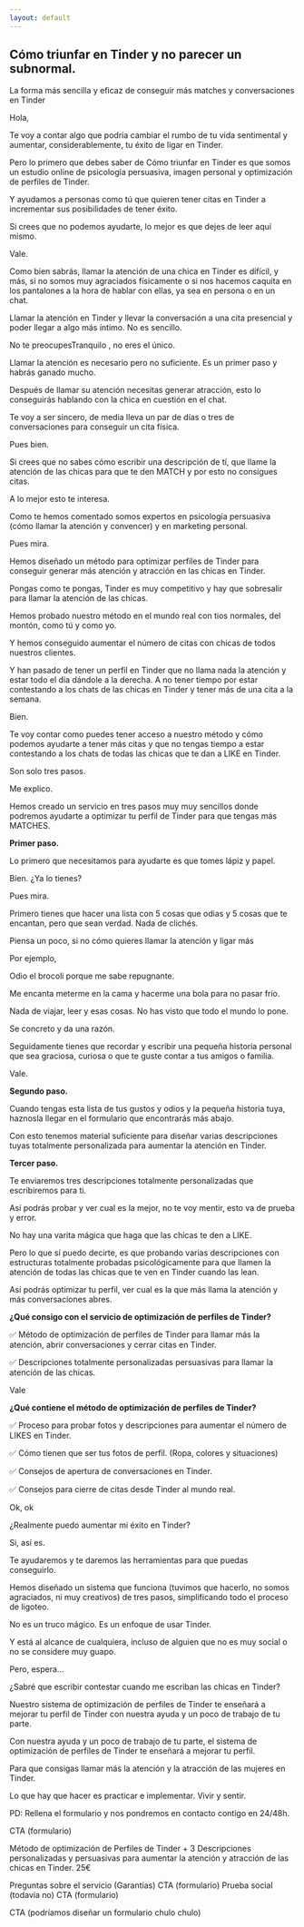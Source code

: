 ```yaml
---
layout: default
---
```



## Cómo triunfar en Tinder y no parecer un subnormal.

La forma más sencilla y eficaz de conseguir más matches y conversaciones en Tinder

Hola,

Te voy a contar algo que podría cambiar el rumbo de tu vida sentimental y aumentar, considerablemente, tu éxito de ligar en Tinder.

Pero lo primero que debes saber de Cómo triunfar en Tinder es que somos un estudio online de psicología persuasiva, imagen personal y optimización de perfiles de Tinder.

Y ayudamos a personas como tú que quieren tener citas en Tinder a incrementar sus posibilidades de tener éxito.

Si crees que no podemos ayudarte, lo mejor es que dejes de leer aquí mismo.

Vale.

Como bien sabrás, llamar la atención de una chica en Tinder es difícil, y más, si no somos muy agraciados físicamente o si nos hacemos caquita en los pantalones a la hora de hablar con ellas, ya sea en persona o en un chat.

Llamar la atención en Tinder y llevar la conversación a una cita presencial y  poder llegar a algo más íntimo. No es sencillo.

No te preocupesTranquilo , no eres el único.

Llamar la atención es necesario pero no suficiente. Es un primer paso y habrás ganado mucho.

Después de llamar su atención necesitas generar atracción, esto lo conseguirás hablando con la chica en cuestión en el chat.

Te voy a ser sincero, de media lleva un par de días o tres de conversaciones para conseguir un cita física.

Pues bien.

Si crees que no sabes cómo escribir una descripción de tí, que llame la atención de las chicas para que te den MATCH y por esto no consigues citas.

A lo mejor esto te interesa.

Como te hemos comentado somos expertos en psicología persuasiva (cómo llamar la atención y convencer) y en marketing personal.

Pues mira.

Hemos diseñado un método para optimizar perfiles de Tinder para conseguir generar más atención y atracción en las chicas en Tinder.

Pongas como te pongas, Tinder es muy competitivo y hay que sobresalir para llamar la atención de las chicas.

Hemos probado nuestro método en el mundo real con tios normales, del montón, como tú y como yo.

Y hemos conseguido aumentar el número de citas con chicas de todos nuestros clientes.

Y han pasado de tener un perfil en Tinder que no llama nada la atención y estar todo el día dándole a la derecha. A no tener tiempo por estar contestando a los chats de las chicas en Tinder y tener más de una cita a la semana.

Bien.

Te voy contar como puedes tener acceso a nuestro método y cómo podemos ayudarte a tener más citas y que no tengas tiempo a estar contestando a los chats de todas las chicas que te dan a LIKE en Tinder.

Son solo tres pasos.

Me explico.

Hemos creado un servicio en tres pasos muy muy sencillos donde podremos ayudarte a optimizar tu perfil de Tinder para que tengas más MATCHES.

**Primer paso.**

Lo primero que necesitamos para ayudarte es que tomes lápiz y papel.

Bien. ¿Ya lo tienes?

Pues mira.

Primero tienes que hacer una lista con 5 cosas que odias y 5 cosas que te encantan, pero que sean verdad. Nada de clichés.

Piensa un poco, si no cómo quieres llamar la atención y ligar más

Por ejemplo,

Odio el brocoli porque me sabe repugnante.

Me encanta meterme en la cama y hacerme una bola para no pasar frío.

Nada de viajar, leer y esas cosas. No has visto que todo el mundo lo pone.

Se concreto y da una razón.

Seguidamente tienes que recordar y escribir una pequeña historia personal que sea graciosa, curiosa o que te guste contar a tus amigos o familia.

Vale.

**Segundo paso.**

Cuando tengas esta lista de tus gustos y odios y la pequeña historia tuya, haznosla llegar en el formulario que encontrarás más abajo.

Con esto tenemos material suficiente para diseñar varias descripciones tuyas totalmente personalizada para aumentar la atención en Tinder.

**Tercer paso.**

Te enviaremos tres descripciones totalmente personalizadas que escribiremos para ti.

Así podrás probar y ver cual es la mejor, no te voy mentir, esto va de prueba y error.

No hay una varita mágica que haga que las chicas te den a LIKE.

Pero lo que sí puedo decirte, es que probando varias descripciones con estructuras totalmente probadas psicológicamente para que llamen la atención de todas las chicas que te ven en Tinder cuando las lean.

Así podrás optimizar tu perfil, ver cual es la que más llama la atención y más conversaciones abres.

**¿Qué consigo con el servicio de optimización de perfiles de Tinder?**

✅ Método de optimización de perfiles de Tinder para llamar más la atención, abrir conversaciones y cerrar citas en Tinder.

✅ Descripciones totalmente personalizadas persuasivas para llamar la atención de las chicas.

Vale

**¿Qué contiene el método de optimización de perfiles de Tinder?**

✅ Proceso para probar fotos y descripciones para aumentar el número de LIKES en Tinder.

✅ Cómo tienen que ser tus fotos de perfil. (Ropa, colores y situaciones)

✅ Consejos de apertura de conversaciones en Tinder.

✅ Consejos para cierre de citas desde Tinder al mundo real.

Ok, ok

¿Realmente puedo aumentar mi éxito en Tinder?

Si, así es.

Te ayudaremos y te daremos las herramientas para que puedas conseguirlo.

Hemos diseñado un sistema que funciona (tuvimos que hacerlo, no somos agraciados, ni muy creativos) de tres pasos, simplificando todo el proceso de ligoteo.

No es un truco mágico. Es un enfoque de usar Tinder.

Y está al alcance de cualquiera, incluso de alguien que no es muy social o no se considere muy guapo.

Pero, espera…

¿Sabré que escribir contestar cuando me escriban las chicas en Tinder?

Nuestro sistema de optimización de perfiles de Tinder te enseñará a mejorar tu perfil de Tinder con nuestra ayuda y un poco de trabajo de tu parte.

Con nuestra ayuda y un poco de trabajo de tu parte, el sistema de optimización de perfiles de Tinder te enseñará a mejorar tu perfil.

Para que consigas llamar más la atención y la atracción de las mujeres en Tinder.

Lo que hay que hacer es practicar e implementar. Vivir y sentir.

PD: Rellena el formulario y nos pondremos en contacto contigo en 24/48h.

CTA (formulario)

Método de optimización de Perfiles de Tinder + 3 Descripciones personalizadas y persuasivas para aumentar la atención y atracción de las chicas en Tinder.
25€

Preguntas sobre el servicio (Garantías)
CTA (formulario)
Prueba social (todavía no)
CTA (formulario)

CTA (podríamos diseñar un formulario chulo chulo)
